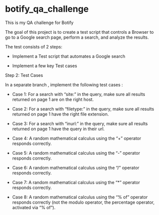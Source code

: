 # botify_qa_challenge
This is my QA challenge for Botify

The goal of this project is to create a test script that controls a Browser to go to a Google search page,
perform a search, and analyze the results.

The test consists of 2 steps:

- Implement a Test script that automates a Google search

- Implement a few key Test cases



Step 2: Test Cases

In a separate branch , implement the following test cases :

- Case 1: For a search with “site:” in the query, make sure all results returned on page 1 are on the
right host.

- Case 2: For a search with “filetype:” in the query, make sure all results returned on page 1 have
the right file extension.

- Case 3: For a search with “inurl:” in the query, make sure all results returned on page 1 have the
query in their url.

- Case 4: A random mathematical calculus using the “+” operator responds correctly.

- Case 5: A random mathematical calculus using the “-” operator responds correctly.

- Case 6: A random mathematical calculus using the “/” operator responds correctly.

- Case 7: A random mathematical calculus using the “*” operator responds correctly.

- Case 8: A random mathematical calculus using the “% of” operator responds correctly (not the
modulo operator, the percentage operator, activated via “% of”).
